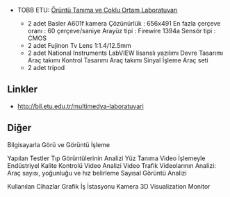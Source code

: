 
- TOBB ETU: [Örüntü Tanıma ve Çoklu Ortam Laboratuvarı](http://bil.etu.edu.tr/multimedya-laboratuvari)

    * 2 adet Basler A601f kamera    Çözünürlük : 656x491    En fazla çerçeve oranı : 60 çerçeve/saniye    Arayüz tipi : Firewire 1394a    Sensör tipi : CMOS
    * 2 adet Fujinon Tv Lens 1:1.4/12.5mm
    * 2 adet National Instruments LabVIEW lisanslı yazılımı    Devre Tasarımı Araç takımı    Kontrol Tasarımı Araç takımı    Sinyal İşleme Araç seti
    * 2 adet tripod



## Linkler

- http://bil.etu.edu.tr/multimedya-laboratuvari

## Diğer

Bilgisayarla Görü ve Görüntü İşleme

Yapılan Testler
Tıp Görüntülerinin Analizi
Yüz Tanıma 
Video İşlemeyle Endüstriyel Kalite Kontrolü 
Video Analizi 
Video Trafik Videolarının Analizi: Araç sayısı, yoğunluğu ve hız belirleme 
Sayısal Görüntü Analizi

Kullanılan Cihazlar 
Grafik İş İstasyonu
Kamera 
3D Visualization Monitor 
